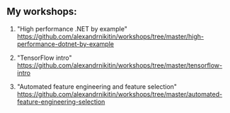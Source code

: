## My workshops:

1. "High performance .NET by example" https://github.com/alexandrnikitin/workshops/tree/master/high-performance-dotnet-by-example

2. "TensorFlow intro" https://github.com/alexandrnikitin/workshops/tree/master/tensorflow-intro

3. "Automated feature engineering and feature selection" https://github.com/alexandrnikitin/workshops/tree/master/automated-feature-engineering-selection
